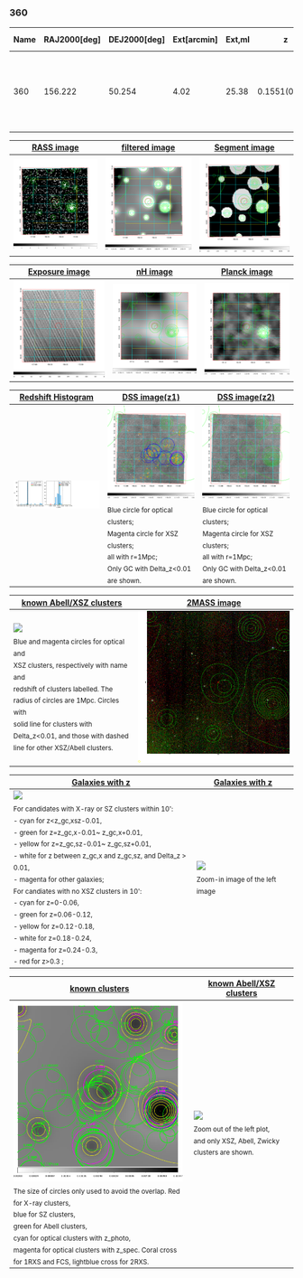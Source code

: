 <div STYLE="page-break-after: always;"></div>

### 360

|Name|RAJ2000[deg]|DEJ2000[deg] |Ext[arcmin]| Ext,ml | z | z_src| C|GC(XSZ,Delta_z<0.01)| GC(OPT,Delta_z<0.01)|GC| R_sig[arcmin] | R500[arcmin] | R500[Mpc]| CRsig[c/s] | CR500[c/s] |L500[1E44 erg/s]|F500[1E-12 erg/s/cm^2]| M500[1E14 Msun]|Tx[keV]|Cnt_sig|Beta|Rc[arcmin]|Comment|Alias|
|---|---|---|---|---|---|------|---|--------|---------|----------|---|---|---|---|---|---|---|---|---|---|---|---|---|---|
|360| 156.222| 50.254| 4.02| 25.38| 0.1551(0.005)| z1, z_xsz| B| F20, SPI| N| A, C, F20, N, SPI, W| 11.238| 5.367| 0.866| 0.087(0.027)| 0.080(0.025)| 1.056(0.359)| 1.613(0.549)| 2.15(0.36)| 3.60(0.39)| 58.1| 0.762(-0.162+0.161)| 5.889(-1.720+1.576)| An Abell cluster with $z$ = 0.1546 and offset = 0.73 Mpc(4.48 arcmin)| t196|

|[RASS image](../image/360/360_img.pdf)|[filtered image](../image/360/360_fil.pdf)|[Segment image](../image/360/360_seg.pdf)|
|-------------------|--------------------|-------------------|
| <img src="../image/360/360_img.png" width="300">  | <img src="../image/360/360_fil.png" width="300">   | <img src="../image/360/360_seg.png" width="300">  |

|[Exposure image](../image/360/360_mex.pdf)| [nH image](../image/360/360_nh.pdf)| [Planck image](../image/360/360_p.pdf)|
|-------------------|--------------------|-------------------|
|<img src="../image/360/360_mex.png" width="300">   | <img src="../image/360/360_nh.png" width="300">    | <img src="../image/360/360_p.png" width="300"> |

|[Redshift Histogram](../image/360/360_zg.pdf) | [DSS image(z1)](../image/360/360_dss_z1.pdf)      |  [DSS image(z2)](../image/360/360_dss_z2.pdf)    |
|-------------------|--------------------|-------------------|
|<img src="../image/360/360_zg.png" width="300"> |<img src="../image/360/360_dss_z1.png" width="300"> <sub><br>Blue circle for optical clusters; <br>Magenta circle for XSZ clusters; <br>all with r=1Mpc; <br>Only GC with Delta_z<0.01 are shown. </sub>| <img src="../image/360/360_dss_z2.png" width="300"><sub><br>Blue circle for optical clusters; <br>Magenta circle for XSZ clusters; <br>all with r=1Mpc; <br>Only GC with Delta_z<0.01 are shown. </sub> |

|[known Abell/XSZ clusters](../image/360/360_m.pdf) | [2MASS image](../image/360/360_2mass.pdf)      |
|-------------------|-------------------|
|<img src=../image/360/360_m.png width="300"> <br><sub>Blue and magenta circles for optical and <br>XSZ clusters, respectively with name and <br>redshift of clusters labelled. The <br>radius of circles are 1Mpc. Circles with <br>solid line for clusters with <br>Delta_z<0.01, and those with dashed <br>line for other XSZ/Abell clusters.        </sub>|<img src="../image/360/360_2mass.png" width="300">  |

|[Galaxies with z](../image/360/360_opt_ned.pdf) |[Galaxies with z](../image/360/360_opt_ned_zoom.pdf) |
|-------------------|-------------------|
| <img src=../image/360/360_opt_ned.png width="300"> <br><sub> For candidates with X-ray or SZ clusters within 10': <br> - cyan for z<z_gc,xsz-0.01, <br> - green for z=z_gc,x-0.01~ z_gc,x+0.01, <br> - yellow for z=z_gc,sz-0.01~ z_gc,sz+0.01, <br> - white for z between z_gc,x and z_gc,sz, and Delta_z > 0.01, <br> - magenta for other galaxies; <br>For candiates with no XSZ clusters in 10': <br> - cyan for z=0-0.06, <br> - green for z=0.06-0.12, <br> - yellow for z=0.12-0.18, <br> - white for z=0.18-0.24, <br> - magenta for z=0.24-0.3, <br> - red for z>0.3 ;  </sub>|<img src=../image/360/360_opt_ned_zoom.png width="300">  <br><sub> Zoom-in image of the left image</sub>|

|[known clusters](../image/360/360_gc.pdf) |[known Abell/XSZ clusters](../image/360/360_gc_large.pdf) |
|-------------------|-------------------|
| <img src=../image/360/360_gc.png width="300"> <br><sub> The size of circles only used to avoid the overlap. Red for X-ray clusters, <br> blue for SZ clusters, <br> green for Abell clusters, <br> cyan for optical clusters with z_photo, <br> magenta for optical clusters with z_spec. Coral cross for 1RXS and FCS, lightblue cross for 2RXS. </sub>|<img src=../image/360/360_gc_large.png width="300"> <br><sub> Zoom out of the left plot, <br> and only XSZ, Abell, Zwicky clusters are shown. </sub> |



